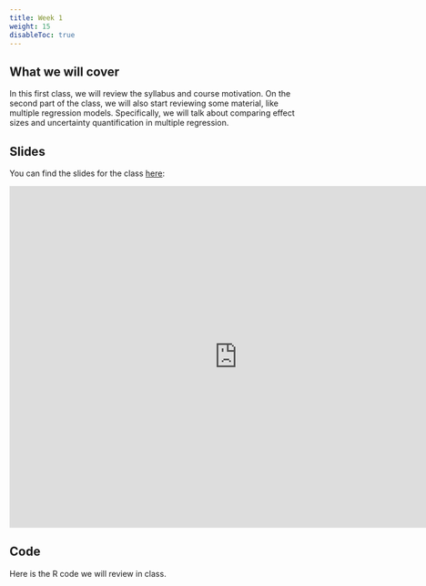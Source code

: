 ```yaml
---
title: Week 1
weight: 15
disableToc: true
---
```


## What we will cover

In this first class, we will review the syllabus and course motivation. On the second part of the class, we will also start reviewing some material, like multiple regression models. Specifically, we will talk about comparing effect sizes and uncertainty quantification in multiple regression.

## Slides

You can find the slides for the class [here](https://sta235.netlify.app/Classes/Week1/1_Intro/sp2021_sta235_1_intro.html):

<p><iframe src="https://sta235.netlify.app/Classes/Week1/1_Intro/sp2021_sta235_1_intro.html" frameborder="0" width="800" height="600" allowfullscreen="true" mozallowfullscreen="true" webkitallowfullscreen="true"></iframe></p>

## Code

Here is the R code we will review in class.